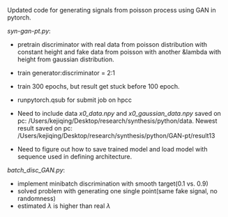 Updated code for generating signals from poisson process using GAN in pytorch. 

*syn-gan-pt.py*:
- pretrain discriminator with real data from poisson distribution with constant height and fake data from poisson with another &lambda with height from gaussian distribution.
- train generator:discriminator = 2:1
- train 300 epochs, but result get stuck before 100 epoch.
- runpytorch.qsub for submit job on hpcc

- Need to include data *x0_data.npy* and *x0_gaussian_data.npy* saved on pc:
  /Users/kejiqing/Desktop/research/synthesis/python/data. 
  Newest result saved on pc: 
  /Users/kejiqing/Desktop/research/synthesis/python/GAN-pt/result13
- Need to figure out how to save trained model and load model with sequence used in defining architecture.

*batch_disc_GAN.py*:
- implement minibatch discrimination with smooth target(0.1 vs. 0.9)
- solved problem with generating one single point(same fake signal, no randomness)
- estimated $\lambda$ is higher than real $\lambda$

